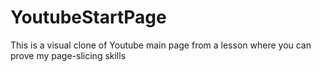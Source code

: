 # YoutubeStartPage

This is a visual clone of Youtube main page from a lesson where you can prove my page-slicing skills
